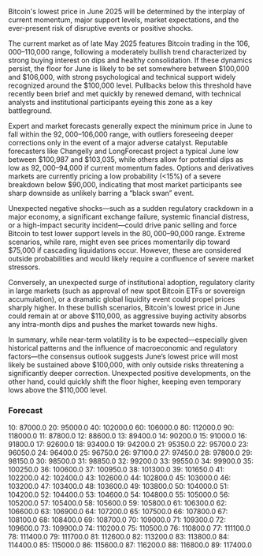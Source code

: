 Bitcoin's lowest price in June 2025 will be determined by the interplay of current momentum, major support levels, market expectations, and the ever-present risk of disruptive events or positive shocks.

The current market as of late May 2025 features Bitcoin trading in the $106,000–$110,000 range, following a moderately bullish trend characterized by strong buying interest on dips and healthy consolidation. If these dynamics persist, the floor for June is likely to be set somewhere between $100,000 and $106,000, with strong psychological and technical support widely recognized around the $100,000 level. Pullbacks below this threshold have recently been brief and met quickly by renewed demand, with technical analysts and institutional participants eyeing this zone as a key battleground.

Expert and market forecasts generally expect the minimum price in June to fall within the $92,000–$106,000 range, with outliers foreseeing deeper corrections only in the event of a major adverse catalyst. Reputable forecasters like Changelly and LongForecast project a typical June low between $100,987 and $103,035, while others allow for potential dips as low as $92,000–$94,000 if current momentum fades. Options and derivatives markets are currently pricing a low probability (<15%) of a severe breakdown below $90,000, indicating that most market participants see sharp downside as unlikely barring a “black swan” event.

Unexpected negative shocks—such as a sudden regulatory crackdown in a major economy, a significant exchange failure, systemic financial distress, or a high-impact security incident—could drive panic selling and force Bitcoin to test lower support levels in the $80,000–$90,000 range. Extreme scenarios, while rare, might even see prices momentarily dip toward $75,000 if cascading liquidations occur. However, these are considered outside probabilities and would likely require a confluence of severe market stressors.

Conversely, an unexpected surge of institutional adoption, regulatory clarity in large markets (such as approval of new spot Bitcoin ETFs or sovereign accumulation), or a dramatic global liquidity event could propel prices sharply higher. In these bullish scenarios, Bitcoin's lowest price in June could remain at or above $110,000, as aggressive buying activity absorbs any intra-month dips and pushes the market towards new highs.

In summary, while near-term volatility is to be expected—especially given historical patterns and the influence of macroeconomic and regulatory factors—the consensus outlook suggests June’s lowest price will most likely be sustained above $100,000, with only outside risks threatening a significantly deeper correction. Unexpected positive developments, on the other hand, could quickly shift the floor higher, keeping even temporary lows above the $110,000 level.

### Forecast

10: 87000.0
20: 95000.0
40: 102000.0
60: 106000.0
80: 112000.0
90: 118000.0
11: 87800.0
12: 88600.0
13: 89400.0
14: 90200.0
15: 91000.0
16: 91800.0
17: 92600.0
18: 93400.0
19: 94200.0
21: 95350.0
22: 95700.0
23: 96050.0
24: 96400.0
25: 96750.0
26: 97100.0
27: 97450.0
28: 97800.0
29: 98150.0
30: 98500.0
31: 98850.0
32: 99200.0
33: 99550.0
34: 99900.0
35: 100250.0
36: 100600.0
37: 100950.0
38: 101300.0
39: 101650.0
41: 102200.0
42: 102400.0
43: 102600.0
44: 102800.0
45: 103000.0
46: 103200.0
47: 103400.0
48: 103600.0
49: 103800.0
50: 104000.0
51: 104200.0
52: 104400.0
53: 104600.0
54: 104800.0
55: 105000.0
56: 105200.0
57: 105400.0
58: 105600.0
59: 105800.0
61: 106300.0
62: 106600.0
63: 106900.0
64: 107200.0
65: 107500.0
66: 107800.0
67: 108100.0
68: 108400.0
69: 108700.0
70: 109000.0
71: 109300.0
72: 109600.0
73: 109900.0
74: 110200.0
75: 110500.0
76: 110800.0
77: 111100.0
78: 111400.0
79: 111700.0
81: 112600.0
82: 113200.0
83: 113800.0
84: 114400.0
85: 115000.0
86: 115600.0
87: 116200.0
88: 116800.0
89: 117400.0